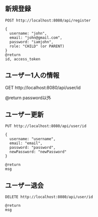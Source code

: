 ## 新規登録
```
POST http://localhost:8080/api/register

{
  username: "john",
  email: "john@gmail.com",
  password: "iamjohn",
  role: "CHILD" (or PARENT)
}
@return
id, access_token
```

## ユーザー1人の情報
GET http://localhost:8080/api/user/id

@return
password以外

## ユーザー更新
```
PUT http://localhost:8080/api/user/id

{
  username: "username",
  email: "email",
  password: "password",
  newPassword: "newPassword"
}

@return
msg
```

## ユーザー退会
```
DELETE http://localhost:8080/api/user/id

@return
msg
```